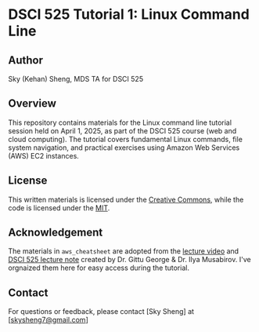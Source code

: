 # DSCI 525 Tutorial 1: Linux Command Line

## Author
Sky (Kehan) Sheng, MDS TA for DSCI 525

## Overview
This repository contains materials for the Linux command line tutorial session held on April 1, 2025, as part of the DSCI 525 course (web and cloud computing). The tutorial covers fundamental Linux commands, file system navigation, and practical exercises using Amazon Web Services (AWS) EC2 instances.

## License
This written materials is licensed under the [Creative Commons](LICENSE), while the code is licensed under the [MIT](LICENSE).

## Acknowledgement
The materials in `aws_cheatsheet` are adopted from the [lecture video](https://youtu.be/9ECsi3C4-eo?si=ovEB7ihdTf5aQq_X) and [DSCI 525 lecture note](https://pages.github.ubc.ca/MDS-2024-25/DSCI_525_web-cloud-comp_students/lectures/lecture3.html#aws-lab-setup) created by Dr. Gittu George & Dr. Ilya Musabirov. I've orgnaized them here for easy access during the tutorial.

## Contact
For questions or feedback, please contact [Sky Sheng] at [skysheng7@gmail.com]
